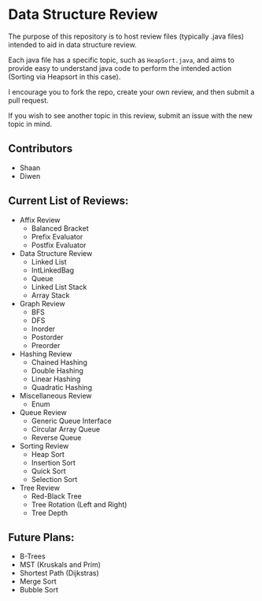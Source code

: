 # Data Structure Review

The purpose of this repository is to host review files (typically .java files) intended to aid in data structure review.    

Each java file has a specific topic, such as `HeapSort.java`, and aims to provide easy to understand java code to perform the
intended action (Sorting via Heapsort in this case).    

I encourage you to fork the repo, create your own review, and then submit a pull request.    

If you wish to see another topic in this review, submit an issue with the new topic in mind.    

## Contributors
* Shaan
* Diwen

## Current List of Reviews:  

- Affix Review
  - Balanced Bracket
  - Prefix Evaluator
  - Postfix Evaluator
- Data Structure Review  
  - Linked List 
  - IntLinkedBag  
  - Queue 
  - Linked List Stack
  - Array Stack 
- Graph Review
  - BFS 
  - DFS 
  - Inorder 
  - Postorder 
  - Preorder 
- Hashing Review  
  - Chained Hashing 
  - Double Hashing 
  - Linear Hashing 
  - Quadratic Hashing 
- Miscellaneous Review  
  - Enum    
- Queue Review
  - Generic Queue Interface
  - Circular Array Queue
  - Reverse Queue
- Sorting Review  
  - Heap Sort     
  - Insertion Sort   
  - Quick Sort   
  - Selection Sort    
- Tree Review  
  - Red-Black Tree 
  - Tree Rotation (Left and Right) 
  - Tree Depth   

## Future Plans:
- B-Trees
- MST (Kruskals and Prim)
- Shortest Path (Dijkstras)
- Merge Sort  
- Bubble Sort
